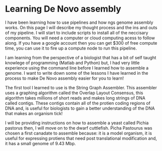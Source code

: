 # Learning De Novo assembly


I have been learning how to use pipelines and how ngs genome assembly works. On this page I will describe my thought process and the ins and outs of my pipeline. I will start to include scripts to install all of the neccisary components. You will need a computer or cloud computing acess to follow along. If you have a google account then you can get $300 of free compute time, you can use it to fire up a compute node to run this pipeline. 

I am learning from the perspective of a biologist that has a bit of self taught knowlege of programming (Matlab and Python) but, I had very little experience using the command line before I learned how to assemble a genome. I want to write down some of the lessons I have learned in the process to make De Novo assembly easier for you to learn!

The first tool I learned to use is the String Graph Assembler. This assembler uses a graphing algorithm called the Overlap Layout Consensus, this algorithm takes millions of short reads and makes long strings of DNA called contigs. These contigs contain all of the protien coding regions of DNA and, is useful for biologists to gain a better understanding of the DNA that makes an organism tick!

I will be providing instructions on how to assemble a yeast called Pichia pastorus then, I will move on to the dwarf cuttlefish. Picha Pastourus was chosen a first canadate to assemble because: it is a model organism, it is useful for expressing protiens that need post translational modification and, it has a small genome of 9.43 Mbp. 


